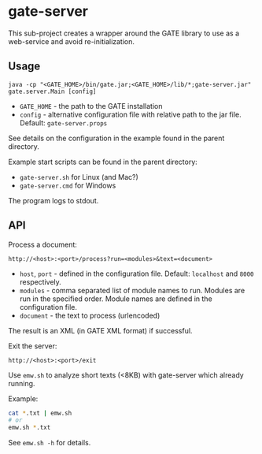 # gate-server

This sub-project creates a wrapper around the GATE library to use as a web-service and avoid re-initialization.

## Usage

`java -cp "<GATE_HOME>/bin/gate.jar;<GATE_HOME>/lib/*;gate-server.jar" gate.server.Main [config]`

* `GATE_HOME` - the path to the GATE installation
* `config` - alternative configuration file with relative path to the jar file. Default: `gate-server.props`

See details on the configuration in the example found in the parent directory.

Example start scripts can be found in the parent directory:

 * `gate-server.sh` for Linux (and Mac?)
 * `gate-server.cmd` for Windows

The program logs to stdout.

## API

Process a document:

`http://<host>:<port>/process?run=<modules>&text=<document>`

* `host`, `port` - defined in the configuration file. Default: `localhost` and `8000` respectively.
* `modules` - comma separated list of module names to run. Modules are run in the specified order. Module names are defined in the configuration file.
* `document` - the text to process (urlencoded)

The result is an XML (in GATE XML format) if successful.

Exit the server:

`http://<host>:<port>/exit`

Use `emw.sh` to analyze short texts (<8KB) with gate-server which already running.

Example:

```sh
cat *.txt | emw.sh
# or
emw.sh *.txt
```

See `emw.sh -h` for details.
